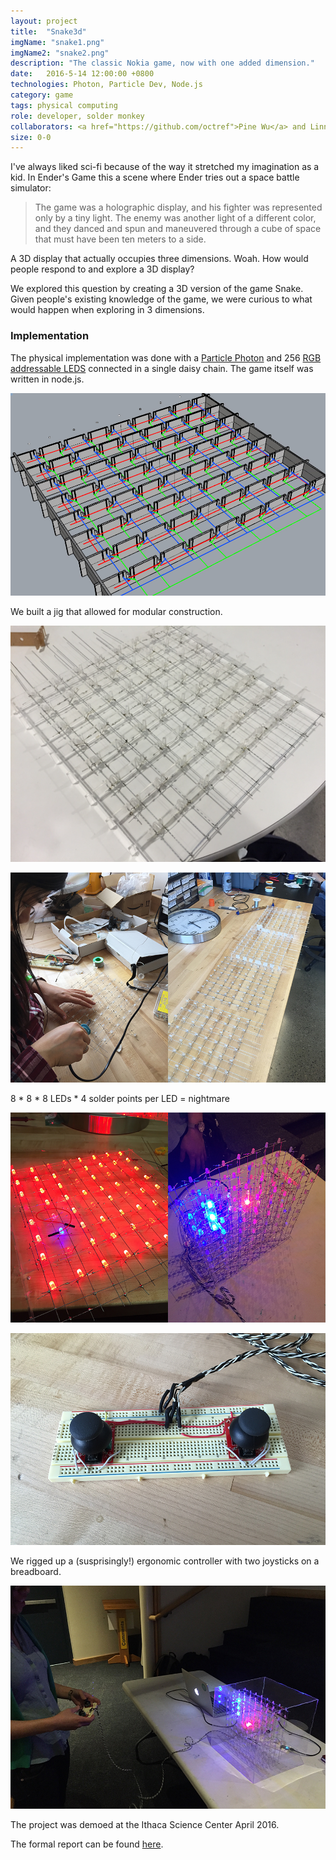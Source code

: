 ```yaml
---
layout: project
title:  "Snake3d"
imgName: "snake1.png"
imgName2: "snake2.png"
description: "The classic Nokia game, now with one added dimension."
date:   2016-5-14 12:00:00 +0800
technologies: Photon, Particle Dev, Node.js
category: game
tags: physical computing
role: developer, solder monkey
collaborators: <a href="https://github.com/octref">Pine Wu</a> and Linna Li
size: 0-0
---
```


I've always liked sci-fi because of the way it stretched my imagination as a kid. In Ender's Game this a scene where Ender tries out a space battle simulator:

>The game was a holographic display, and his fighter was represented only by a tiny light. The enemy was
another light of a different color, and they danced and spun and maneuvered through a cube of space that
must have been ten meters to a side.

A 3D display that actually occupies three dimensions. Woah. How would people respond to and explore a 3D display?

We explored this question by creating a 3D version of the game Snake. Given people's existing knowledge of the game, we were curious to what would happen when exploring in 3 dimensions.

### Implementation

The physical implementation was done with a <a href="https://docs.particle.io/datasheets/photon-datasheet/">Particle Photon</a> and 256 <a href="https://cdn.sparkfun.com/datasheets/Components/LED/COM-12877.pdf">RGB addressable LEDS</a> connected in a single daisy chain. The game itself was written in node.js.

![Alt](/img/snake3d/rhinojig.jpg)

We built a jig that allowed for modular construction.

![Alt](/img/snake3d/realjig.jpg)

![Alt](/img/snake3d/soldering.jpg)

8 * 8 * 8 LEDs * 4 solder points per LED = nightmare

![Alt](/img/snake3d/glowing.jpg)

![Alt](/img/snake3d/controller.jpg)

We rigged up a (susprisingly!) ergonomic controller with two joysticks on a breadboard.

![Alt](/img/snake3d/player.jpg)

The project was demoed at the Ithaca Science Center April 2016.

The formal report can be found <a href="https://drive.google.com/file/d/0B0yplDYU2H-pUjBubnFuNzRIN1k/view?usp=sharing">here</a>.

